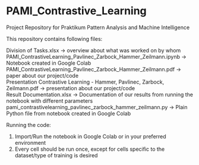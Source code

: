# PAMI_Contrastive_Learning
Project Repository for Praktikum Pattern Analysis and Machine Intelligence

This repository contains following files:

Division of Tasks.xlsx   -> overview about what was worked on by whom  
PAMI_ContrastiveLearning_Pavlinec_Zarbock_Hammer_Zeilmann.ipynb   -> Notebook created in Google Colab  
PAMI_ContrastiveLearning_Pavlinec_Zarbock_Hammer_Zeilmann.pdf   -> paper about our project/code  
Presentation Contrastive Learning - Hammer, Pavlinec, Zarbock, Zeilmann.pdf   -> presentation about our project/code  
Result Documentation.xlsx   -> Documentation of our results from running the notebook with different parameters  
pami_contrastivelearning_pavlinec_zarbock_hammer_zeilmann.py   -> Plain Python file from notebook created in Google Colab  
  
Running the code:  
1. Import/Run the notebook in Google Colab or in your preferred environment  
2. Every cell should be run once, except for cells specific to the dataset/type of training is desired  

